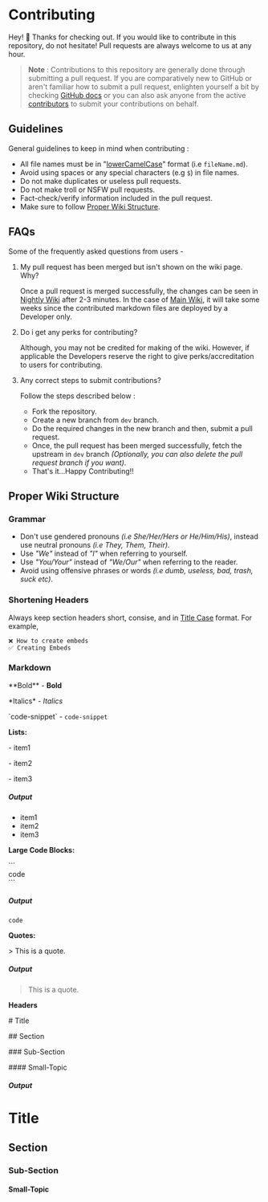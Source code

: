 # Contributing
Hey! 👋 Thanks for checking out. If you would like to contribute in this repository, do not hesitate! Pull requests are always welcome to us at any hour.

> **Note** : Contributions to this repository are generally done through submitting a pull request.
If you are comparatively new to GitHub or aren't familiar how to submit a pull request, enlighten yourself a bit by checking [GitHub docs](https://docs.github.com/en/pull-requests)
or you can also ask anyone from the active [contributors](https://github.com/NilPointer-Software/bdfd-wiki/graphs/contributors) to submit your contributions on behalf.

## Guidelines
General guidelines to keep in mind when contributing :
- All file names must be in "[lowerCamelCase](https://wiki.c2.com/?LowerCamelCase)" format (i.e `fileName.md`).
- Avoid using spaces or any special characters (e.g `$`) in file names.
- Do not make duplicates or useless pull requests.
- Do not make troll or NSFW pull requests.
- Fact-check/verify information included in the pull request.
- Make sure to follow [Proper Wiki Structure](#proper-wiki-structure).

## FAQs
Some of the frequently asked questions from users -
1. My pull request has been merged but isn't shown on the wiki page. Why?

   Once a pull request is merged successfully, the changes can be seen in [Nightly Wiki](https://nilpointer-software.github.io/bdfd-wiki/nightly) after 2-3 minutes. In the case of [Main Wiki](https://nilpointer-software.github.io/bdfd-wiki), it will take some weeks since the contributed markdown files are deployed by a Developer only.

2. Do i get any perks for contributing?

   Although, you may not be credited for making of the wiki. However, if applicable the Developers reserve the right to give perks/accreditation to users for contributing.

3. Any correct steps to submit contributions?

   Follow the steps described below :
   - Fork the repository.
   - Create a new branch from `dev` branch.
   - Do the required changes in the new branch and then, submit a pull request.
   - Once, the pull request has been merged successfully, fetch the upstream in `dev` branch *(Optionally, you can also delete the pull request branch if you want)*.
   - That's it...Happy Contributing!!

## Proper Wiki Structure

### Grammar
- Don't use gendered pronouns *(i.e She/Her/Hers or He/Him/His)*, instead use neutral pronouns *(i.e They, Them, Their)*.
- Use *"We"* instead of *"I"* when referring to yourself.
- Use *"You/Your"* instead of *"We/Our"* when referring to the reader.
- Avoid using offensive phrases or words *(i.e dumb, useless, bad, trash, suck etc)*.

### Shortening Headers
Always keep section headers short, consise, and in [Title Case](https://en.m.wikipedia.org/wiki/Title_case) format. For example,

```
❌ How to create embeds
✅ Creating Embeds
```

### Markdown

\*\*Bold\*\* - **Bold**

\*Italics\* - *Italics*

\`code-snippet\`  - `code-snippet`

**Lists:**

\- item1

\- item2

\- item3

##### Output
- item1
- item2
- item3

**Large Code Blocks:**

\`\`\`\
code\
\`\`\`

##### Output
```
code
```

**Quotes:**

\> This is a quote.

##### Output
> This is a quote.

**Headers**

\# Title

\## Section

\### Sub-Section

\#### Small-Topic

##### Output
# Title

## Section

### Sub-Section

#### Small-Topic
